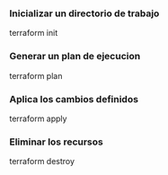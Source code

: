 ### Inicializar un directorio de trabajo 
terraform init 
### Generar un plan de ejecucion 
terraform plan 
### Aplica los cambios definidos
terraform apply 
### Eliminar los recursos
terraform destroy


